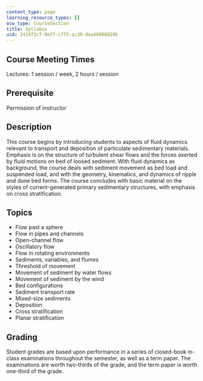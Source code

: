 ```yaml
---
content_type: page
learning_resource_types: []
ocw_type: CourseSection
title: Syllabus
uid: 241973c7-9eff-c7f5-ac39-daa48088029b
---
```


Course Meeting Times
--------------------

Lectures: 1 session / week, 2 hours / session

Prerequisite
------------

Permission of instructor

Description
-----------

This course begins by introducing students to aspects of fluid dynamics relevant to transport and deposition of particulate sedimentary materials. Emphasis is on the structure of turbulent shear flows and the forces exerted by fluid motions on bed of loosed sediment. With fluid dynamics as background, the course deals with sediment movement as bed load and suspended load, and with the geometry, kinematics, and dynamics of ripple and dune bed forms. The course concludes with basic material on the styles of current-generated primary sedimentary structures, with emphasis on cross stratification.

Topics
------

*   Flow past a sphere
*   Flow in pipes and channels
*   Open-channel flow
*   Oscillatory flow
*   Flow in rotating environments
*   Sediments, variables, and flumes
*   Threshold of movement
*   Movement of sediment by water flows
*   Movement of sediment by the wind
*   Bed configurations
*   Sediment transport rate
*   Mixed-size sediments
*   Deposition
*   Cross stratification
*   Planar stratification

Grading
-------

Student grades are based upon performance in a series of closed-book in-class examinations throughout the semester, as well as a term paper. The examinations are worth two-thirds of the grade, and the term paper is worth one-third of the grade.